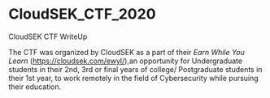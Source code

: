 # CloudSEK_CTF_2020
CloudSEK CTF WriteUp

The CTF was organized by CloudSEK as a part of their *Earn While You Learn* (https://cloudsek.com/ewyl/),an opportunity for Undergraduate students in their 2nd, 3rd or final years of college/ Postgraduate students in their 1st year, to work remotely in the field of Cybersecurity while pursuing their education.
